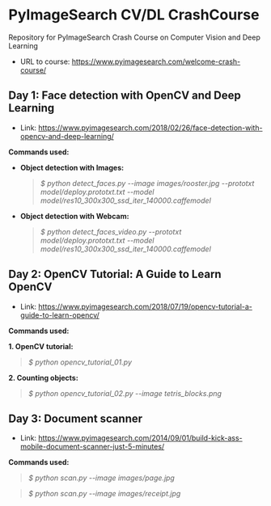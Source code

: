 # PyImageSearch CV/DL CrashCourse

Repository for PyImageSearch Crash Course on Computer Vision and Deep Learning

* URL to course: <https://www.pyimagesearch.com/welcome-crash-course/>

## Day 1: Face detection with OpenCV and Deep Learning

* Link: <https://www.pyimagesearch.com/2018/02/26/face-detection-with-opencv-and-deep-learning/>

**Commands used:**

* **Object detection with Images:**

    > *$ python detect_faces.py --image images/rooster.jpg --prototxt model/deploy.prototxt.txt --model model/res10_300x300_ssd_iter_140000.caffemodel*

* **Object detection with Webcam:**

    > *$ python detect_faces_video.py --prototxt model/deploy.prototxt.txt --model model/res10_300x300_ssd_iter_140000.caffemodel*

## Day 2: OpenCV Tutorial: A Guide to Learn OpenCV

* Link: <https://www.pyimagesearch.com/2018/07/19/opencv-tutorial-a-guide-to-learn-opencv/>

**Commands used:**

**1. OpenCV tutorial:**

> *$ python opencv_tutorial_01.py*

**2. Counting objects:**

> *$ python opencv_tutorial_02.py --image tetris_blocks.png*

## Day 3: Document scanner

* Link: <https://www.pyimagesearch.com/2014/09/01/build-kick-ass-mobile-document-scanner-just-5-minutes/>

**Commands used:**

> *$ python scan.py --image images/page.jpg*    

> *$ python scan.py --image images/receipt.jpg*